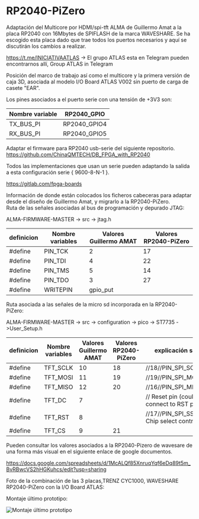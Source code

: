 # RP2040-PiZero

Adaptación del Multicore por HDMI/spi-tft ALMA de Guillermo Amat a la placa RP2040 con 16Mbytes de SPIFLASH de la marca WAVESHARE.
Se ha escogido esta placa dado que trae todos los puertos necesarios y aquí se discutirán los cambios a realizar.

https://t.me/INICIATIVAATLAS -> El grupo ATLAS esta en Telegram pueden encontrarnos allí, Group ATLAS in Telegram


Posición del marco de trabajo así como el multicore y la primera versión de caja 3D, asociada al modelo I/O Board ATLAS V002 sin puerto de carga de casete "EAR".

Los pines asociados a el puerto serie con una tensión de +3V3 son:


|Nombre variable | RP2040_GPIO |
|-----|-----|
|TX_BUS_PI|RP2040_GPIO4|
|RX_BUS_PI|RP2040_GPIO5|

Adaptar el firmware para RP2040 usb-serie del siguiente repositorio.
https://github.com/ChinaQMTECH/DB_FPGA_with_RP2040

Todos las implementaciones que usan un serie pueden adaptando la salida a esta configuración serie { 9600-8-N-1 }.  

https://gitlab.com/fpga-boards

Información de donde están colocados los ficheros cabeceras para adaptar desde el diseño de Guillermo  Amat, y migrarlo a la RP2040-PiZero.										
Ruta de las señales asociadas al bus de programación y depurado JTAG:	

ALMA-FIRMWARE-MASTER -> src -> jtag.h										

          
| definicion |Nombre variables	| Valores	Guillermo AMAT| Valores		RP2040-PiZero|	
| ----- | ---- |----- | ---- |
|#define 	|PIN_TCK |	2     |		17	 |				
|#define 	|PIN_TDI |	4	    |	  22	 |		
|#define 	|PIN_TMS |	5     |		14	 |			
|#define 	|PIN_TDO | 	3     |		27	 |			
|#define 	|WRITEPIN|gpio_put|		     |						
										
										
Ruta asociada a las señales de la micro sd incorporada en la RP2040-PiZero:	

ALMA-FIRMWARE-MASTER ->  src -> configuration -> pico -> ST7735 ->User_Setup.h										
										
|definicion|Nombre variables	|Valores	Guillermo AMAT| Valores		RP2040-PiZero| explicación señal|	
| ----- | ---- |----- |----- | ---- |
|#define 	 |TFT_SCLK	| 10	|	18				| //18//PIN_SPI_SCK //14                           |		
|#define 	 |TFT_MOSI	| 11	|	19				| //19//PIN_SPI_MOSI//15                           |		
|#define 	 |TFT_MISO	| 12	|	20				| //16//PIN_SPI_MISO//10                           |		
|#define 	 |TFT_DC	  | 7   |						| // Reset pin (could connect to RST pin)          |		
|#define 	 |TFT_RST	  | 8   |						| //17//PIN_SPI_SS //13 // Chip select control pin |		
|#define 	 |TFT_CS	  | 9	  |	21        |                                                  |						

Pueden consultar los valores asociados a la RP2040-Pizero de wavesare de una forma más visual en el siguiente enlace de google documentos.

https://docs.google.com/spreadsheets/d/1McALQf85XnruqYqf6eDq89t5m_BvRBwcVS2hHGKuhcs/edit?usp=sharing

Foto de la combinación de las 3 placas,TRENZ CYC1000, WAVESHARE RP2040-PiZero con la I/O Board ATLAS:

Montaje último prototipo:

![Montaje último prototipo](https://github.com/AtlasFPGA/RP2040-PiZero/blob/main/FOTOS/Ultimo_prototipo_RP2040VIDEO.JPG)


